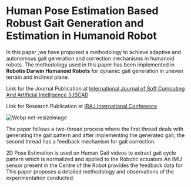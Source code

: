# Human Pose Estimation Based Robust Gait Generation and Estimation in Humanoid Robot

 In this paper ,we have proposed a methodology to achieve adaptive and autonomous gait generation and correction mechanisms in humanoid robots. The methodology used in this paper has been implemented in **Robotis Darwin Humanoid Robots** for dynamic gait generation in uneven terrain and inclined plane.

Link for the Journal Publication at [International Journal of Soft Computing And Artificial Intelligence (IJSCAI)](https://iraj.doionline.org/dx/IJSCAI-IRAJ-DOIONLINE-16654)

Link for Research Publication at [IRAJ International Conference](https://www.digitalxplore.org/proceeding.php?pid=446)
 
![Webp net-resizeimage](https://user-images.githubusercontent.com/26904968/66437682-0d1c1580-ea48-11e9-8f79-ae2309d5c85c.png)

The paper follows a two-thread process where the first thread deals with generating the gait pattern and after implementing the generated gait, the second thread has a feedback mechanism for gait correction.

2D Pose Estimation is used on Human Gait videos to extract gait cycle pattern which is normalized and applied to the Robotic actuators.An IMU sensor present in the Centre of the Robot provides the feedback data for This paper proposes a detailed methodology and observations of the experimentation conducted.
